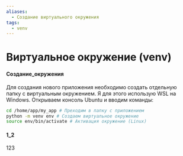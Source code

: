 ```yaml
---
aliases:
  - Создание виртуального окружения
tags:
  - venv
---
```

# Виртуальное окружение (venv)
#### Создание_окружения
Для создания нового приложения необходимо создать отдельную папку с виртуальным окружением.
Я для этого использую WSL на Windows. Открываем консоль Ubuntu и вводим команды:

``` bash
cd /home/app/my_app # Преходим в папку с приложением
python -m venv env # Создаем виртуальное окружение
source env/bin/activate # Активация окружение (Linux)
```

#### 1_2
123
